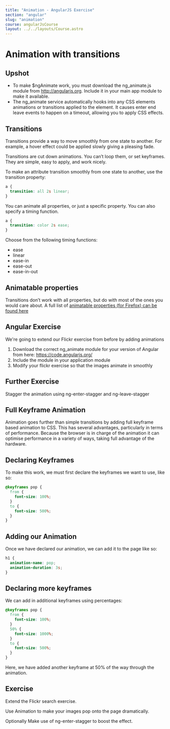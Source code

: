 ```yaml
---
title: "Animation - AngularJS Exercise"
section: "angular"
slug: "animation"
course: angularJsCourse
layout: ../../layouts/Course.astro
---
```


# Animation with transitions

## Upshot

- To make $ngAnimate work, you must download the ng_animate.js module from <http://angularjs.org>. Include it in your main app module to make it available.
- The ng_animate service automatically hooks into any CSS elements animations or transitions applied to the element. It causes enter end leave events to happen on a timeout, allowing you to apply CSS effects.

## Transitions

Transitions provide a way to move smoothly from one state to another. For example, a hover effect could be applied slowly giving a pleasing fade.

Transitions are cut down animations. You can’t loop them, or set keyframes. They are simple, easy to apply, and work nicely.

To make an attribute transition smoothly from one state to another, use the transition property:

```css
a {
  transition: all 2s linear;
}
```

You can animate all properties, or just a specific property. You can also specify a timing function.

```css
a {
  transition: color 2s ease;
}
```

Choose from the following timing functions:

- ease
- linear
- ease-in
- ease-out
- ease-in-out

## Animatable properties

Transitions don’t work with all properties, but do with most of the ones you would care about. A full list of [animatable properties (for Firefox) can be found here](https://developer.mozilla.org/en-US/docs/Web/CSS/CSS_animated_properties)

<div class="exercise">

## Angular Exercise

We're going to extend our Flickr exercise from before by adding animations

1. Download the correct ng_animate module for your version of Angular from here: <https://code.angularjs.org/>
2. Include the module in your application module
3. Modify your flickr exercise so that the images animate in smoothly

</div>

<div class="exercise">

## Further Exercise

Stagger the animation using ng-enter-stagger and ng-leave-stagger

</div>

## Full Keyframe Animation

Animation goes further than simple transitions by adding full keyframe based animation to CSS. This has several advantages, particularly in terms of performance. Because the browser is in charge of the animation it can optimise performance in a variety of ways, taking full advantage of the hardware.

## Declaring Keyframes

To make this work, we must first declare the keyframes we want to use, like so:

```css
@keyframes pop {
  from {
    font-size: 100%;
  }
  to {
    font-size: 500%;
  }
}
```

## Adding our Animation

Once we have declared our animation, we can add it to the page like so:

```css
h1 {
  animation-name: pop;
  animation-duration: 3s;
}
```

## Declaring more keyframes

We can add in additional keyframes using percentages:

```css
@keyframes pop {
  from {
    font-size: 100%;
  }
  50% {
    font-size: 1000%;
  }
  to {
    font-size: 500%;
  }
}
```

Here, we have added another keyframe at 50% of the way through the animation.

<div class="exercise">

## Exercise

Extend the Flickr search exercise.

Use Animation to make your images pop onto the page dramatically.

Optionally Make use of ng-enter-stagger to boost the effect.

</div>
